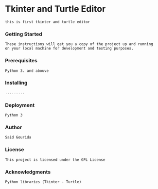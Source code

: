 # Tkinter and Turtle Editor
    this is first tkinter and turtle editor  
### Getting Started
    These instructions will get you a copy of the project up and running on your local machine for development and testing purposes.
### Prerequisites
    Python 3. and abouve 
### Installing
    .........
### Deployment
    Python 3 
### Author
    Said Gourida 
### License
    This project is licensed under the GPL License 
### Acknowledgments
    Python libraries (Tkinter - Turtle)
